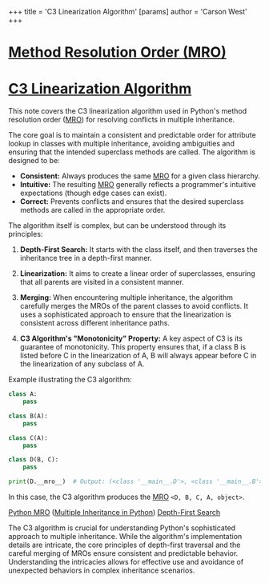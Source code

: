 +++
 title = 'C3 Linearization Algorithm'
[params]
	author = 'Carson West'
+++
# [Method Resolution Order (MRO)](./../method-resolution-order-(mro)/)
# [C3 Linearization Algorithm](./../c3-linearization-algorithm/) 
This note covers the C3 linearization algorithm used in Python's method resolution order ([MRO](./../mro/)) for resolving conflicts in multiple inheritance.

The core goal is to maintain a consistent and predictable order for attribute lookup in classes with multiple inheritance, avoiding ambiguities and ensuring that the intended superclass methods are called.  The algorithm is designed to be:

* **Consistent:**  Always produces the same [MRO](./../mro/) for a given class hierarchy.
* **Intuitive:** The resulting [MRO](./../mro/) generally reflects a programmer's intuitive expectations (though edge cases can exist).
* **Correct:** Prevents conflicts and ensures that the desired superclass methods are called in the appropriate order.


The algorithm itself is complex, but can be understood through its principles:

1. **Depth-First Search:**  It starts with the class itself, and then traverses the inheritance tree in a depth-first manner.


2. **Linearization:** It aims to create a linear order of superclasses, ensuring that all parents are visited in a consistent manner.


3. **Merging:** When encountering multiple inheritance, the algorithm carefully merges the MROs of the parent classes to avoid conflicts.  It uses a sophisticated approach to ensure that the linearization is consistent across different inheritance paths.


4. **C3 Algorithm's "Monotonicity" Property:** A key aspect of C3 is its guarantee of monotonicity. This property ensures that, if a class B is listed before C in the linearization of A, B will always appear before C in the linearization of any subclass of A.


Example illustrating the C3 algorithm:

```python
class A:
    pass

class B(A):
    pass

class C(A):
    pass

class D(B, C):
    pass

print(D.__mro__)  # Output: (<class '__main__.D'>, <class '__main__.B'>, <class '__main__.C'>, <class '__main__.A'>, <class 'object'>)
```

In this case, the C3 algorithm produces the [MRO](./../mro/) `<D, B, C, A, object>`.


[Python MRO](./../python-mro/)  ([Multiple Inheritance in Python](./../multiple-inheritance-in-python/)) [Depth-First Search](./../depth-first-search/)


The C3 algorithm is crucial for understanding Python's sophisticated approach to multiple inheritance. While the algorithm's implementation details are intricate, the core principles of depth-first traversal and the careful merging of MROs ensure consistent and predictable behavior.  Understanding the intricacies allows for effective use and avoidance of unexpected behaviors in complex inheritance scenarios.
